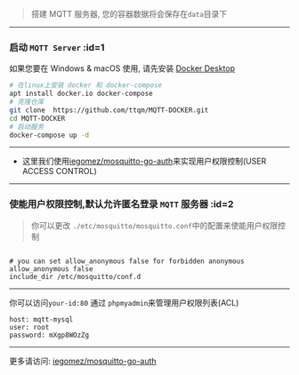 > 搭建 MQTT 服务器, 您的容器数据将会保存在`data`目录下

---

### 启动 `MQTT Server` :id=1

如果您要在 Windows & macOS 使用, 请先安装 [Docker Desktop](https://www.docker.com/products/docker-desktop/)

```bash
# 在linux上安装 docker 和 docker-compose
apt install docker.io docker-compose
# 克隆仓库
git clone  https://github.com/ttqm/MQTT-DOCKER.git
cd MQTT-DOCKER
# 启动服务
docker-compose up -d
```

---

- 这里我们使用[iegomez/mosquitto-go-auth](https://hub.docker.com/r/iegomez/mosquitto-go-auth)来实现用户权限控制(USER ACCESS CONTROL)

---

### 使能用户权限控制,默认允许匿名登录 `MQTT` 服务器 :id=2

> 你可以更改 `./etc/mosquitto/mosquitto.conf`中的配置来使能用户权限控制

```

# you can set allow_anonymous false for forbidden anonymous
allow_anonymous false
include_dir /etc/mosquitto/conf.d
```

---

你可以访问`your-id:80` 通过 `phpmyadmin`来管理用户权限列表(ACL)

```
host: mqtt-mysql
user: root
password: mXgp8WOzZg
```

---

更多请访问: [iegomez/mosquitto-go-auth](https://hub.docker.com/r/iegomez/mosquitto-go-auth)
